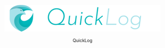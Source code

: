 <p align="center">
    <img src="https://github.com/MrAnyx/QuickLog_v2/blob/master/src/assets/logo_texte.png">
    <br>
    <br>
    <span>QuickLog</span>
</p>
